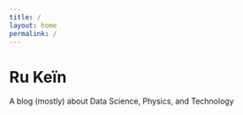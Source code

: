 ```yaml
---
title: /
layout: home
permalink: /
---
```


# Ru Keïn

A blog (mostly) about Data Science, Physics, and Technology
